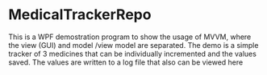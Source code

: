 # MedicalTrackerRepo
This is a WPF demostration program to show the usage of MVVM, where the view (GUI) and model /view model are separated.
The demo is a simple tracker of 3 medicines that can be individually incremented and the values saved.
The values are written to a log file that also can be viewed here
